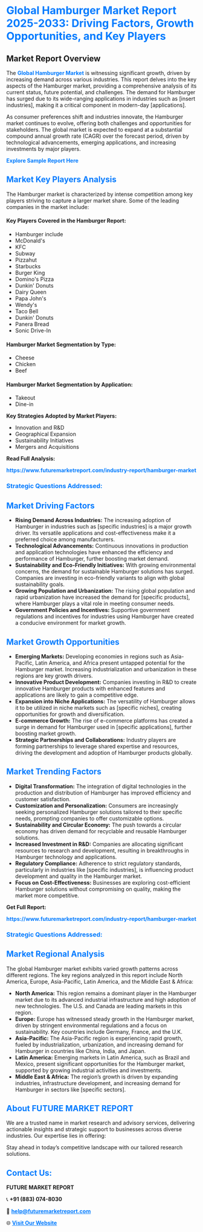<h1 style="color: #007BFF;">Global Hamburger Market Report 2025-2033: Driving Factors, Growth Opportunities, and Key Players</h1>

<section id="overview">
<h2>Market Report Overview</h2>
<p>The <a href="https://www.futuremarketreport.com/industry-report/hamburger-market" style="color: #007BFF; text-decoration: none;"><strong>Global Hamburger Market</strong></a> is witnessing significant growth, driven by increasing demand across various industries. This report delves into the key aspects of the Hamburger market, providing a comprehensive analysis of its current status, future potential, and challenges. The demand for Hamburger has surged due to its wide-ranging applications in industries such as [insert industries], making it a critical component in modern-day [applications].</p>
<p>As consumer preferences shift and industries innovate, the Hamburger market continues to evolve, offering both challenges and opportunities for stakeholders. The global market is expected to expand at a substantial compound annual growth rate (CAGR) over the forecast period, driven by technological advancements, emerging applications, and increasing investments by major players.</p>
</section>

<section id="overview">
<p><a href="https://www.futuremarketreport.com/request-sample/reportId=99918" style="color: #007BFF; text-decoration: none;"><strong>Explore Sample Report Here</strong></a></p>
</section>

<section id="key-players">
<h2 style="color: #007BFF;">Market Key Players Analysis</h2>
<p>The Hamburger market is characterized by intense competition among key players striving to capture a larger market share. Some of the leading companies in the market include:</p>
<h4>Key Players Covered in the Hamburger Report:</h4>
<ul><li>Hamburger include</li><li>McDonald&#039;s</li><li>KFC</li><li>Subway</li><li>Pizzahut</li><li>Starbucks</li><li>Burger King</li><li>Domino&#039;s Pizza</li><li>Dunkin&#039; Donuts</li><li>Dairy Queen</li><li>Papa John&#039;s</li><li>Wendy&#039;s</li><li>Taco Bell</li><li>Dunkin&#039; Donuts</li><li>Panera Bread</li><li>Sonic Drive-In</li></ul>
<h4>Hamburger Market Segmentation by Type:</h4>
<ul><li>Cheese</li><li>Chicken</li><li>Beef</li></ul>

<h4>Hamburger Market Segmentation by Application:</h4>
<ul><li>Takeout</li><li>Dine-in</li></ul>
<p><strong>Key Strategies Adopted by Market Players:</strong></p>
<ul>
<li>Innovation and R&D</li>
<li>Geographical Expansion</li>
<li>Sustainability Initiatives</li>
<li>Mergers and Acquisitions</li>
</ul>
</section>

<section>
<p><strong>Read Full Analysis: </strong></p><a href="https://www.futuremarketreport.com/industry-report/hamburger-market" style="color: #007BFF; text-decoration: none;"><strong>https://www.futuremarketreport.com/industry-report/hamburger-market</strong></a>
<h3 style="color: #007BFF;">Strategic Questions Addressed:</h3>
</section>

<section id="driving-factors">
<h2 style="color: #007BFF;">Market Driving Factors</h2>
<ul>
<li><strong>Rising Demand Across Industries:</strong> The increasing adoption of Hamburger in industries such as [specific industries] is a major growth driver. Its versatile applications and cost-effectiveness make it a preferred choice among manufacturers.</li>
<li><strong>Technological Advancements:</strong> Continuous innovations in production and application technologies have enhanced the efficiency and performance of Hamburger, further boosting market demand.</li>
<li><strong>Sustainability and Eco-Friendly Initiatives:</strong> With growing environmental concerns, the demand for sustainable Hamburger solutions has surged. Companies are investing in eco-friendly variants to align with global sustainability goals.</li>
<li><strong>Growing Population and Urbanization:</strong> The rising global population and rapid urbanization have increased the demand for [specific products], where Hamburger plays a vital role in meeting consumer needs.</li>
<li><strong>Government Policies and Incentives:</strong> Supportive government regulations and incentives for industries using Hamburger have created a conducive environment for market growth.</li>
</ul>
</section>

<section id="growth-opportunities">
<h2 style="color: #007BFF;">Market Growth Opportunities</h2>
<ul>
<li><strong>Emerging Markets:</strong> Developing economies in regions such as Asia-Pacific, Latin America, and Africa present untapped potential for the Hamburger market. Increasing industrialization and urbanization in these regions are key growth drivers.</li>
<li><strong>Innovative Product Development:</strong> Companies investing in R&D to create innovative Hamburger products with enhanced features and applications are likely to gain a competitive edge.</li>
<li><strong>Expansion into Niche Applications:</strong> The versatility of Hamburger allows it to be utilized in niche markets such as [specific niches], creating opportunities for growth and diversification.</li>
<li><strong>E-commerce Growth:</strong> The rise of e-commerce platforms has created a surge in demand for Hamburger used in [specific applications], further boosting market growth.</li>
<li><strong>Strategic Partnerships and Collaborations:</strong> Industry players are forming partnerships to leverage shared expertise and resources, driving the development and adoption of Hamburger products globally.</li>
</ul>
</section>

<section id="trending-factors">
<h2 style="color: #007BFF;">Market Trending Factors</h2>
<ul>
<li><strong>Digital Transformation:</strong> The integration of digital technologies in the production and distribution of Hamburger has improved efficiency and customer satisfaction.</li>
<li><strong>Customization and Personalization:</strong> Consumers are increasingly seeking personalized Hamburger solutions tailored to their specific needs, prompting companies to offer customizable options.</li>
<li><strong>Sustainability and Circular Economy:</strong> The push towards a circular economy has driven demand for recyclable and reusable Hamburger solutions.</li>
<li><strong>Increased Investment in R&D:</strong> Companies are allocating significant resources to research and development, resulting in breakthroughs in Hamburger technology and applications.</li>
<li><strong>Regulatory Compliance:</strong> Adherence to strict regulatory standards, particularly in industries like [specific industries], is influencing product development and quality in the Hamburger market.</li>
<li><strong>Focus on Cost-Effectiveness:</strong> Businesses are exploring cost-efficient Hamburger solutions without compromising on quality, making the market more competitive.</li>
</ul>
</section>

<section>
<p><strong>Get Full Report: </strong></p><a href="https://www.futuremarketreport.com/industry-report/hamburger-market" style="color: #007BFF; text-decoration: none;"><strong>https://www.futuremarketreport.com/industry-report/hamburger-market</strong></a>
<h3 style="color: #007BFF;">Strategic Questions Addressed:</h3>
</section>


<section id="regional-analysis">
<h2 style="color: #007BFF;">Market Regional Analysis</h2>
<p>The global Hamburger market exhibits varied growth patterns across different regions. The key regions analyzed in this report include North America, Europe, Asia-Pacific, Latin America, and the Middle East & Africa:</p>
<ul>
<li><strong>North America:</strong> This region remains a dominant player in the Hamburger market due to its advanced industrial infrastructure and high adoption of new technologies. The U.S. and Canada are leading markets in this region.</li>
<li><strong>Europe:</strong> Europe has witnessed steady growth in the Hamburger market, driven by stringent environmental regulations and a focus on sustainability. Key countries include Germany, France, and the U.K.</li>
<li><strong>Asia-Pacific:</strong> The Asia-Pacific region is experiencing rapid growth, fueled by industrialization, urbanization, and increasing demand for Hamburger in countries like China, India, and Japan.</li>
<li><strong>Latin America:</strong> Emerging markets in Latin America, such as Brazil and Mexico, present significant opportunities for the Hamburger market, supported by growing industrial activities and investments.</li>
<li><strong>Middle East & Africa:</strong> The region’s growth is driven by expanding industries, infrastructure development, and increasing demand for Hamburger in sectors like [specific sectors].</li>
</ul>
</section>

<footer>
<h2 style="color: #007BFF;">About FUTURE MARKET REPORT</h2>
<p>We are a trusted name in market research and advisory services, delivering actionable insights and strategic support to businesses across diverse industries. Our expertise lies in offering:</p>

<p>Stay ahead in today’s competitive landscape with our tailored research solutions.</p>

<h2 style="color: #007BFF;">Contact Us:</h2>
<p><strong>FUTURE MARKET REPORT</strong></p>
<p>📞 <strong>+91 (883) 074-8030</strong></p>
<p>📧 <strong><a href="mailto:help@futuremarketreport.com" style="color: #007BFF;">help@futuremarketreport.com</a></strong></p>
<p>🌐 <strong><a href="https://www.futuremarketreport.com/" style="color: #007BFF;">Visit Our Website</a></strong></p>
</footer>